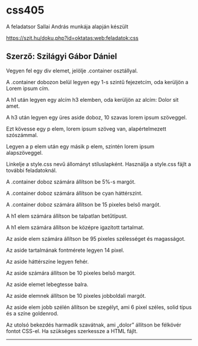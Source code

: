 # css405

A feladatsor Sallai András munkája alapján készült

https://szit.hu/doku.php?id=oktatas:web:feladatok:css

Szerző: Szilágyi Gábor Dániel
-------------------------------
Vegyen fel egy div elemet, jelölje .container osztállyal.

A .container dobozon belül legyen egy 1-s szintű fejezetcím, oda kerüljön a Lorem ipsum cím.

A h1 után legyen egy alcím h3 elemben, oda kerüljön az alcím: Dolor sit amet.

A h3 után legyen egy üres aside doboz, 10 szavas lorem ipsum szöveggel.

Ezt kövesse egy p elem, lorem ipsum szöveg van, alapértelmezett szószámmal.

Legyen a p elem után egy másik p elem, szintén lorem ipsum alapszöveggel.

Linkelje a style.css nevű állományt stíluslapként. Használja a style.css fájlt a további feladatoknál.

A .container doboz számára állítson be 5%-s margót.

A .container doboz számára állítson be cyan háttérszínt.

A .container doboz számára állítson be 15 pixeles belső margót.

A h1 elem számára állítson be talpatlan betűtípust.

A h1 elem számára állítson be középre igazított tartalmat.

Az aside elem számára állítson be 95 pixeles szélességet és magasságot.

Az aside tartalmának fontmérete legyen 14 pixel.

Az aside háttérszíne legyen fehér.

Az aside számára állítson be 10 pixeles belső margót.

Az aside elemet lebegtesse balra.

Az aside elemnek állítson be 10 pixeles jobboldali margót.

Az aside elem jobb szélén állítson be szegélyt, ami 6 pixel széles, solid típus és a színe goldenrod.

Az utolsó bekezdés harmadik szavátnak, ami „dolor” állítson be félkövér fontot CSS-el. Ha szükséges szerkessze a HTML fájlt.

---------------------------------
